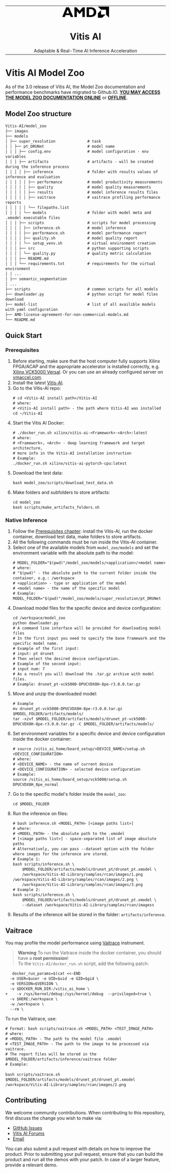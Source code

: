 ﻿<table class="sphinxhide">
 <tr>
   <td align="center"><img src="https://raw.githubusercontent.com/Xilinx/Image-Collateral/main/xilinx-logo.png" width="30%"/><h1>Vitis AI</h1><h0>Adaptable & Real-Time AI Inference Acceleration</h0>
   </td>
 </tr>
</table>


# Vitis AI Model Zoo

As of the 3.0 release of Vitis AI, the Model Zoo documentation and performance benchmarks have migrated to Github.IO.  [**YOU MAY ACCESS THE MODEL ZOO DOCUMENTATION ONLINE**](https://xilinx.github.io/Vitis-AI/docs/workflow-model-zoo) or [**OFFLINE**](../docs/docs/workflow-model-zoo.html).

## Model Zoo structure

```
Vitis-AI/model_zoo
├── images
├── models
│ ├── super_resolution              # task  
│ │ ├── pt_DRUNet                   # model name
│ │ │ ├── config.env                # model configuration - env variables
│ │ │ ├── artifacts                 # artifacts - will be created during the inference process
│ │ │ │ ├── inference               # folder with results values of inference and evaluation
│ │ │ │ │ ├── performance           # model productivity measurements
│ │ │ │ │ ├── quality               # model quality measurements
│ │ │ │ │ ├── results               # model inference results files
│ │ │ │ │ ├── vaitrace              # vaitrace profiling performance reports
│ │ │ │ │ └── filepaths.list
│ │ │ │ └── models                  # folder with model meta and .xmodel executable files
│ │ │ ├── scripts                   # scripts for model processing 
│ │ │ │ ├── inference.sh            # model inference
│ │ │ │ ├── performance.sh          # model performance report
│ │ │ │ ├── quality.sh              # model quality report
│ │ │ │ └── setup_venv.sh           # virtual environment creation
│ │ │ ├── src                       # python supporting scripts
│ │ │ │ └── quality.py              # quality metric calculation
│ │ │ ├── README.md
│ │ │ └── requirements.txt          # requirements for the virtual environment
│ │ ...
│ ├── semantic_segmentation
│ ...  
├── scripts                         # common scripts for all models 
├── downloader.py                   # python script for model files download
├── model-list                      # list of all availible models with yaml configuration
├── AMD-license-agreement-for-non-commercial-models.md
└── README.md
```
## Quick Start

### Prerequisites

1. Before starting, make sure that the host computer fully supports Xilinx FPGA/ACAP and the appropriate accelerator
is installed correctly, e.g.
[Xilinx VCK5000 Versal](https://xilinx.github.io/Vitis-AI/docs/board_setup/board_setup_vck5000.html).
Or you can use an already configured server on [vmaccel.com](https://www.vmaccel.com/).
2. Install the latest [Vitis-AI](https://xilinx.github.io/Vitis-AI/docs/install/install.html).
3. Go to the Vitis-AI repo: 
    ```
    # cd <Vitis-AI install path>/Vitis-AI
    # where:
    # <Vitis-AI install path> - the path where Vitis-AI was installed
    cd ~/Vitis-AI
    ```
4. Start the Vitis AI Docker: 
   ```
   # ./docker_run.sh xilinx/vitis-ai-<Framework>-<Arch>:latest
   # where:
   # <Framework>, <Arch> - deep learning framework and target architecture,
   # more info in the Vitis-AI installation instruction
   # Example:
   ./docker_run.sh xilinx/vitis-ai-pytorch-cpu:latest
   ```
5. Download the test data: 
   ```
   bash model_zoo/scripts/download_test_data.sh
   ```
6. Make folders and subfolders to store artifacts: 
   ```
   cd model_zoo
   bash scripts/make_artifacts_folders.sh
   ```

### Native Inference

1. Follow the [Prerequisites chapter](#prerequisites): install the Vitis-AI, run the docker container, 
download test data, make folders to store artifacts.
2. All the following commands must be run inside the Vitis-AI container.
3. Select one of the available models from `model_zoo/models` and set the environment variable with the absolute
path to the model: 
   ```
   # MODEL_FOLDER="$(pwd)"/model_zoo/models/<application>/<model name>
   # where:
   # "$(pwd)" - the absolute path to the current folder inside the container, e.g.: /workspace
   # <application> - type or application of the model
   # <model name> - the name of the specific model
   # Example:
   MODEL_FOLDER="$(pwd)"/model_zoo/models/super_resolution/pt_DRUNet
   ```
4. Download model files for the specific device and device configuration:  
   ```
   cd /workspace/model_zoo
   python downloader.py
   # A command line interface will be provided for downloading model files
   # In the first input you need to specify the base framework and the specific model name.
   # Example of the first input:
   # input: pt drunet
   # Then select the desired device configuration.
   # Example of the second input:
   # input num: 7
   # As a result you will download the .tar.gz archive with model files.
   # Example: drunet_pt-vck5000-DPUCVDX8H-8pe-r3.0.0.tar.gz
   ```
5. Move and unzip the downloaded model: 
   ``` 
   # Example
   mv drunet_pt-vck5000-DPUCVDX8H-8pe-r3.0.0.tar.gz $MODEL_FOLDER/artifacts/models/
   tar -xzvf $MODEL_FOLDER/artifacts/models/drunet_pt-vck5000-DPUCVDX8H-8pe-r3.0.0.tar.gz -C $MODEL_FOLDER/artifacts/models/
   ```
6. Set environment variables for a specific device and device configuration inside the docker container:  
   ```
   # source /vitis_ai_home/board_setup/<DEVICE_NAME>/setup.sh <DEVICE_CONFIGURATION>
   # where:
   # <DEVICE_NAME> - the name of current device
   # <DEVICE_CONFIGURATION> - selected device configuration
   # Example:
   source /vitis_ai_home/board_setup/vck5000/setup.sh DPUCVDX8H_8pe_normal
   ```
7. Go to the specific model's folder inside the `model_zoo`:  
   ```
   cd $MODEL_FOLDER
   ```
8. Run the inference on files:  
   ```
   # bash inference.sh <MODEL_PATH> [<image paths list>]
   # where:
   # <MODEL_PATH> - the absolute path to the .xmodel
   # [<image paths list>] - space-separated list of image absolute paths
   # Alternatively, you can pass --dataset option with the folder where images for the inference are stored.
   # Example 1:
   bash scripts/inference.sh \
       $MODEL_FOLDER/artifacts/models/drunet_pt/drunet_pt.xmodel \
       /workspace/Vitis-AI-Library/samples/rcan/images/1.png /workspace/Vitis-AI-Library/samples/rcan/images/2.png \
       /workspace/Vitis-AI-Library/samples/rcan/images/3.png
   # Example 2: 
   bash scripts/inference.sh \
       $MODEL_FOLDER/artifacts/models/drunet_pt/drunet_pt.xmodel \
       --dataset /workspace/Vitis-AI-Library/samples/rcan/imagess
   ```
9. Results of the inference will be stored in the folder: `artifacts/inference`.

## Vaitrace
You may profile the model performance using [Vaitrace](https://docs.xilinx.com/r/en-US/ug1414-vitis-ai/vaitrace-Usage) instrument.

> **Warning**
> To run the Vaitrace inside the docker container, you should have a **root permission**! <br>
> To the `Vitis-AI/docker_run.sh` script, add the following patch: 
   ```
      docker_run_params=$(cat <<-END
     -e USER=$user -e UID=$uid -e GID=$gid \
     -e VERSION=$VERSION \
     -v $DOCKER_RUN_DIR:/vitis_ai_home \
+    -v /sys/kernel/debug:/sys/kernel/debug  --privileged=true \
     -v $HERE:/workspace \
     -w /workspace \
     --rm \
  ```

To run the Vaitrace, use: 
   ```
   # Format: bash scripts/vaitrace.sh <MODEL_PATH> <TEST_IMAGE_PATH>
   # where:
   # <MODEL_PATH> - The path to the model file .xmodel
   # <TEST_IMAGE_PATH> - The path to the image to be processed via vaitrace.
   # The report files will be stored in the $MODEL_FOLDER/artifacts/inference/vaitrace folder
   # Example: 
   
   bash scripts/vaitrace.sh $MODEL_FOLDER/artifacts/models/drunet_pt/drunet_pt.xmodel /workspace/Vitis-AI-Library/samples/rcan/images/2.png
   ```


## Contributing

We welcome community contributions. When contributing to this repository, first discuss the change you wish to make via:

-  [GitHub Issues](https://github.com/Xilinx/Vitis-AI/issues)
-  [Vitis AI Forums](https://forums.xilinx.com/t5/AI-and-Vitis-AI/bd-p/AI)
- <a href="mailto:xilinx_ai_model_zoo@xilinx.com">Email</a>

You can also submit a pull request with details on how to improve the product. Prior to submitting your pull request, ensure that you can build the product and run all the demos with your patch. In case of a larger feature, provide a relevant demo.
